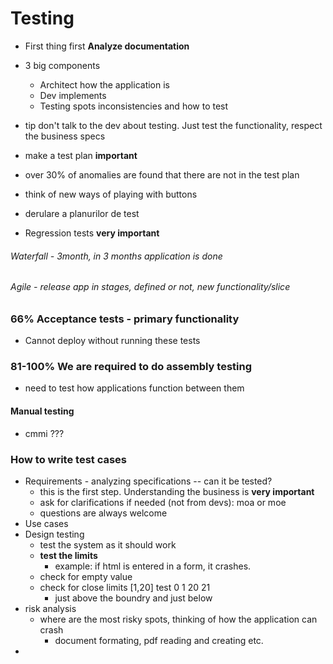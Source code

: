 # Testing
- First thing first **Analyze documentation**
- 3 big components 
  - Architect how the application is
  - Dev implements
  - Testing spots inconsistencies and how to test
  
- tip don't talk to the dev about testing. Just test the functionality, respect the business specs
- make a test plan **important**
- over 30% of anomalies are found that there are not in the test plan
- think of new ways of playing with buttons
- derulare a planurilor de test
- Regression tests **very important**
   
###### Waterfall - 3month, in 3 months application is done
###### Agile - release app in stages, defined or not, new functionality/slice

### 66% Acceptance tests  - primary functionality
- Cannot deploy without running these tests

### 81-100% We are required to do assembly testing
- need to test how applications function between them

#### Manual testing
- cmmi ???

### How to write test cases

- Requirements - analyzing specifications -- can it be tested? 
   - this is the first step. Understanding the business is **very important**
   - ask for clarifications if needed (not from devs): moa or moe
   - questions are always welcome
- Use cases 
- Design testing
  - test the system as it should work
  - **test the limits**
    - example: if html is entered in a form, it crashes.
  - check for empty value
  - check for close limits [1,20] test 0 1 20 21
    - just above the boundry and just below
- risk analysis
  - where are the most risky spots, thinking of how the application can crash
    - document formating, pdf reading and creating etc.
- 

